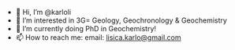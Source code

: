 - 👋 Hi, I’m @karloli
- 👀 I’m interested in 3G= Geology, Geochronology & Geochemistry
- 🌱 I’m currently doing PhD in Geochemistry!
- 📫 How to reach me: email: lisica.karlo@gmail.com 

<!---
karloli/karloli is a ✨ special ✨ repository because its `README.md` (this file) appears on your GitHub profile.
You can click the Preview link to take a look at your changes.
--->
